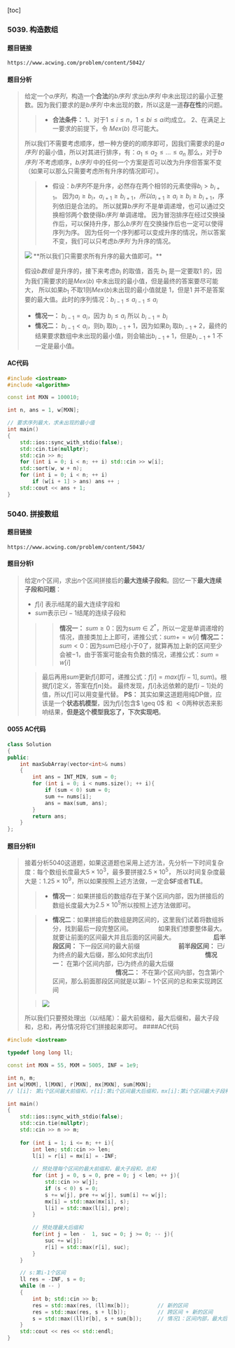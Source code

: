[toc]
### 5039. 构造数组
#### 题目链接
    https://www.acwing.com/problem/content/5042/
#### 题目分析
>给定一个$a$*序列*，构造一个**合法**的$b$*序列* 求出$b$*序列* 中未出现过的最小正整数。因为我们要求的是$b$*序列* 中未出现的数，所以这是一道**存在性**的问题。
>> - **合法条件：** 
1、对于$1≤i≤n，1≤bi≤ai$均成立。
2、在满足上一要求的前提下，令  $Mex(b)$ 尽可能大。
>
>所以我们不需要考虑顺序，想一种方便的的顺序即可，因我们需要求的是$a$*序列* 的最小值，所以对其进行排序，有：$a_1 \leqslant a_2 \leqslant ... \leqslant a_n$
那么，对于$b$*序列* 不考虑顺序，$b$*序列* 中的任何一个方案是否可以改为升序但答案不变（如果可以那么只需要考虑所有升序的情况即可）。
>
>> -  假设：$b$*序列*不是升序，必然存在两个相邻的元素使得$b_i > b_{i+1}$。
>因为$a_i \geq b_i， a_{i + 1} \geq b_{i + 1}，所以 a_{i+1} \geq a_i \geq b_i \geq b_{i+1}，$序列依旧是合法的。
> 所以就算$b$*序列* 不是单调递增，也可以通过交换相邻两个数使得$b$*序列* 单调递增。
> 因为冒泡排序在经过交换操作后，可以保持升序，那么$b$*序列* 在交换操作后也一定可以使得序列为序。
> 因为任何一个序列都可以变成升序的情况，所以答案不变，我们可以只考虑$b$*序列* 为升序的情况。
><img src="https://pic.imgdb.cn/item/649002b81ddac507cc21d68e.jpg">
>**所以我们只需要求所有升序的最大值即可。**
>
>假设$b$*数组* 是升序的，接下来考虑$b_i$ 的取值，首先 $b_1$ 是一定要取$1$ 的，因为我们需要求的是$Mex(b)$ 中未出现的最小值，但是最终的答案要尽可能大，
所以如果$b_1$ 不取$1$则$Mex(b)$未出现的最小值就是 $1$，但是$1$ 并不是答案要的最大值。此时的序列情况：$b_{i-1} \leq a_{i-1} \leq a_i$
> - **情况一：** $b_{i-1} = a_i$，因为 $b_i\leq a_i$ 所以 $b_{i - 1} = b_i$   
>- **情况二：** $b_{i-1} < a_i$，则$b_i$ 取$b_{i-1} + 1$，因为如果$b_i$ 取$b_{i - 1} + 2$，最终的结果要求数组中未出现的最小值，则会输出$b_{ i - 1} + 1$，但是$b_{i - 1} + 1$ 不一定是最小值。
>
#### AC代码
```c++
#include <iostream>
#include <algorithm>

const int MXN = 100010;

int n, ans = 1, w[MXN];

// 要求序列最大，求未出现的最小值
int main()
{
	std::ios::sync_with_stdio(false);
	std::cin.tie(nullptr);
	std::cin >> n;
	for (int i = 0; i < n; ++ i) std::cin >> w[i];
	std::sort(w, w + n);
	for (int i = 0; i < n; ++ i)
		if (w[i + 1] > ans) ans ++ ;
	std::cout << ans + 1;
}
```

### 5040. 拼接数组 
#### 题目链接
    https://www.acwing.com/problem/content/5043/
#### 题目分析I
> 给定$n$个区间，求出$n$个区间拼接后的**最大连续子段和**。回忆一下**最大连续子段和问题**：
> - $f[i]$ 表示$i$结尾的最大连续字段和
>- $sum$表示已$i-1$结尾的连续子段和
>>> **情况一：** $sum \geq 0$：因为$sum\in Z^*$，所以一定是单调递增的情况，直接类加上上即可，递推公式：$sum += w[i]$
>>>**情况二：** $sum < 0$：因为$sum$已经小于$0$了，就算再加上新的区间至少会被$-1$，由于答案可能会有负数的情况，递推公式：$sum = w[i]$
>
>>最后再用$sum$更新$f[i]$即可，递推公式：$f[i] = max(f[i - 1], sum)$。根据$f[i]$定义，答案在$f[n]$处。
最终发现，$f[i]$永远依赖的是$f[i - 1]$处的值，所以$f[]$可以用变量代替。
**PS：** 其实如果这道题用纯DP做，应该是一个**状态机模型**，因为$f[i]$包含$ \geq 0$ 和 $< 0$两种状态来影响结果，**但是这个模型我忘了，下次实现吧**。
#### 0055 AC代码
```c++
class Solution 
{
public:
    int maxSubArray(vector<int>& nums) 
    {
        int ans = INT_MIN, sum = 0;
        for (int i = 0; i < nums.size(); ++ i){
            if (sum < 0) sum = 0;
            sum += nums[i];
            ans = max(sum, ans);
        }
        return ans;
    }
};
```
#### 题目分析II
>接着分析$5040$这道题，如果这道题也采用上述方法，先分析一下时间复杂度：每个数组长度最大$5 \times 10^3$，最多要拼接$2.5 \times 10^5$，
所以时间复杂度最大是：$1.25 \times 10^9$，所以如果按照上述方法做，一定会**SF**或者**TLE**。
>> - **情况一**：如果拼接后的数组存在于某个区间内部，因为拼接后的数组长度最大为$2.5 \times 10^5$所以按照上述方法做即可。
>
>>- **情况二**：如果拼接后的数组是跨区间的，这里我们试着将数组拆分，找到最后一段完整区间。
&emsp;&emsp;&emsp;&emsp;如果我们想要整体最大。就要让前面的区间最大并且后面的区间最大。
&emsp;&emsp;&emsp;&emsp;&emsp;&emsp;**后半段区间：** 下一段区间的最大前缀
> &emsp;&emsp;&emsp;&emsp;&emsp;&emsp;**前半段区间：** 已$i$为终点的最大后缀，那么如何求出$f[i]$
> &emsp;&emsp;&emsp;&emsp;&emsp;&emsp;&emsp;&emsp; **情况一：** 在第$i$个区间内部，已$i$为终点的最大后缀
>> &emsp;&emsp;&emsp;&emsp;&emsp;&emsp;&emsp;&emsp;&emsp;&emsp; **情况二：** 不在第$i$个区间内部，包含第$i$个区间，那么前面那段区间就是以第$i-1$个区间的总和来实现跨区间
> 
>><img src="https://pic.imgdb.cn/item/6491c4131ddac507cc982ba4.jpg">
>所以我们只要预处理出（以$i$结尾）：最大前缀和，最大后缀和，最大子段和，总和，再分情况将它们拼接起来即可。
####AC代码
```c++
#include <iostream>

typedef long long ll;

const int MXN = 55, MXM = 5005, INF = 1e9;

int n, m;
int w[MXM], l[MXN], r[MXN], mx[MXN], sum[MXN];
// l[i]: 第i个区间最大前缀和，r[i]:第i个区间最大后缀和，mx[i]:第i个区间最大子段和

int main()
{
    std::ios::sync_with_stdio(false);
    std::cin.tie(nullptr);
    std::cin >> n >> m;
	
    for (int i = 1; i <= n; ++ i){
        int len; std::cin >> len;			
        l[i] = r[i] = mx[i] = -INF;
        
        // 预处理每个区间的最大前缀和，最大子段和，总和
        for (int j = 0, s = 0, pre = 0; j < len; ++ j){
            std::cin >> w[j];
            if (s < 0) s = 0;
            s += w[j], pre += w[j], sum[i] += w[j];
            mx[i] = std::max(mx[i], s);
            l[i] = std::max(l[i], pre);
        }
        
        // 预处理最大后缀和
        for(int j = len -  1, suc = 0; j >= 0; -- j){
            suc += w[j];
            r[i] = std::max(r[i], suc);
        }
    }	

    // s:第i-1个区间
    ll res = -INF, s = 0;
    while (m -- )
    {
        int b; std::cin >> b;
        res = std::max(res, (ll)mx[b]);         // 新的区间
        res = std::max(res, s + l[b]);          // 跨区间 + 新的区间
        s = std::max((ll)r[b], s + sum[b]);     // 情况1：区间内部，最大后缀和，情况2：跨区间，前一个数加上当前区间的总和
    }
    std::cout << res << std::endl;
}
```
